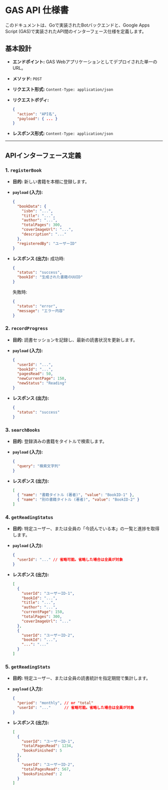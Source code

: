 # GAS API 仕様書

このドキュメントは、Goで実装されたBotバックエンドと、Google Apps Script (GAS)で実装されたAPI間のインターフェース仕様を定義します。

## 基本設計

- **エンドポイント:** GAS Webアプリケーションとしてデプロイされた単一のURL。
- **メソッド:** `POST`
- **リクエスト形式:** `Content-Type: application/json`
- **リクエストボディ:**

  ```json
  {
    "action": "API名",
    "payload": { ... }
  }
  ```

- **レスポンス形式:** `Content-Type: application/json`

---

## APIインターフェース定義

### 1. `registerBook`

- **目的:** 新しい書籍を本棚に登録します。
- **`payload` (入力):**

  ```json
  {
    "bookData": {
      "isbn": "...",
      "title": "...",
      "author": "...",
      "totalPages": 300,
      "coverImageUrl": "...",
      "description": "..."
    },
    "registeredBy": "ユーザーID"
  }
  ```

- **レスポンス (出力):**
  成功時:

  ```json
  {
    "status": "success",
    "bookId": "生成された書籍のUUID"
  }
  ```

  失敗時:

  ```json
  {
    "status": "error",
    "message": "エラー内容"
  }
  ```

### 2. `recordProgress`

- **目的:** 読書セッションを記録し、最新の読書状況を更新します。
- **`payload` (入力):**

  ```json
  {
    "userId": "...",
    "bookId": "...",
    "pagesRead": 50,
    "newCurrentPage": 150,
    "newStatus": "Reading"
  }
  ```

- **レスポンス (出力):**

  ```json
  {
    "status": "success"
  }
  ```

### 3. `searchBooks`

- **目的:** 登録済みの書籍をタイトルで検索します。
- **`payload` (入力):**

  ```json
  {
    "query": "検索文字列"
  }
  ```

- **レスポンス (出力):**

  ```json
  [
    { "name": "書籍タイトル (著者)", "value": "BookID-1" },
    { "name": "別の書籍タイトル (著者)", "value": "BookID-2" }
  ]
  ```

### 4. `getReadingStatus`

- **目的:** 特定ユーザー、または全員の「今読んでいる本」の一覧と進捗を取得します。
- **`payload` (入力):**

  ```json
  {
    "userId": "..." // 省略可能。省略した場合は全員が対象
  }
  ```

- **レスポンス (出力):**

  ```json
  [
    {
      "userId": "ユーザーID-1",
      "bookId": "...",
      "title": "...",
      "author": "...",
      "currentPage": 150,
      "totalPages": 300,
      "coverImageUrl": "..."
    },
    {
      "userId": "ユーザーID-2",
      "bookId": "...",
      "...": "..."
    }
  ]
  ```

### 5. `getReadingStats`

- **目的:** 特定ユーザー、または全員の読書統計を指定期間で集計します。
- **`payload` (入力):**

  ```json
  {
    "period": "monthly", // or "total"
    "userId": "..."      // 省略可能。省略した場合は全員が対象
  }
  ```

- **レスポンス (出力):**

  ```json
  [
    {
      "userId": "ユーザーID-1",
      "totalPagesRead": 1234,
      "booksFinished": 5
    },
    {
      "userId": "ユーザーID-2",
      "totalPagesRead": 567,
      "booksFinished": 2
    }
  ]
  ```
